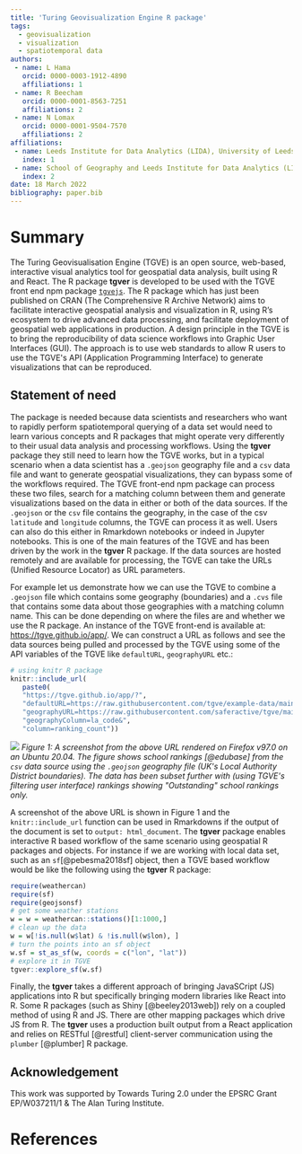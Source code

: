 ```yaml
---
title: 'Turing Geovisualization Engine R package'
tags:
  - geovisualization
  - visualization
  - spatiotemporal data
authors:
 - name: L Hama
   orcid: 0000-0003-1912-4890
   affiliations: 1
 - name: R Beecham
   orcid: 0000-0001-8563-7251
   affiliations: 2
 - name: N Lomax
   orcid: 0000-0001-9504-7570
   affiliations: 2
affiliations:
 - name: Leeds Institute for Data Analytics (LIDA), University of Leeds
   index: 1
 - name: School of Geography and Leeds Institute for Data Analytics (LIDA), University of Leeds
   index: 2
date: 18 March 2022
bibliography: paper.bib
---
```


# Summary

The Turing Geovisualisation Engine (TGVE) is an open source, web-based, interactive visual analytics tool for geospatial data analysis, built using R and React. The R package **tgver** is developed to be used with the TGVE front end npm package [`tgvejs`](https://www.npmjs.com/package/@tgve/tgvejs). The R package which has just been published on CRAN (The Comprehensive R Archive Network) aims to facilitate interactive geospatial analysis and visualization in R, using R’s ecosystem to drive advanced data processing, and facilitate deployment of geospatial web applications in production. A design principle in the TGVE is to bring the reproducibility of data science workflows into Graphic User Interfaces (GUI). The approach is to use web standards to allow R users to use the TGVE's API (Application Programming Interface) to generate visualizations that can be reproduced. 

## Statement of need

The package is needed because data scientists and researchers who want to rapidly perform spatiotemporal querying of a data set would need to learn various concepts and R packages that might operate very differently to their usual data analysis and processing workflows. Using the **tgver** package they still need to learn how the TGVE works, but in a typical scenario when a data scientist has a `.geojson` geography file and a `csv` data file and want to generate geospatial visualizations, they can bypass some of the workflows required. The TGVE front-end npm package can process these two files, search for a matching column between them and generate visualizations based on the data in either or both of the data sources. If the `.geojson` or the `csv` file contains the geography, in the case of the csv `latitude` and `longitude` columns, the TGVE can process it as well. Users can also do this either in Rmarkdown notebooks or indeed in Jupyter notebooks. This is one of the main features of the TGVE and has been driven by the work in the **tgver** R package. If the data sources are hosted remotely and are available for processing, the TGVE can take the URLs (Unified Resource Locator) as URL parameters. 

For example let us demonstrate how we can use the TGVE to combine a `.geojson` file which contains some geography (boundaries) and a `.cvs` file that contains some data about those geographies with a matching column name. This can be done depending on where the files are and whether we use the R package. An instance of the TGVE front-end is available at: https://tgve.github.io/app/. We can construct a URL as follows and see the data sources being pulled and processed by the TGVE using some of the API variables of the TGVE like `defaultURL`, `geographyURL` etc.:

```r
# using knitr R package
knitr::include_url(
   paste0(
   "https://tgve.github.io/app/?",
   "defaultURL=https://raw.githubusercontent.com/tgve/example-data/main/schools/data.csv&",
   "geographyURL=https://raw.githubusercontent.com/saferactive/tgve/main/las-only-code.geojson&",
   "geographyColumn=la_code&",
   "column=ranking_count"))
```

![](https://pbs.twimg.com/media/FNZvMolX0AclK4l?format=jpg)
*Figure 1: A screenshot from the above URL rendered on Firefox v97.0 on an Ubuntu 20.04. The figure shows school rankings [@edubase] from the `csv` data source using the `.geojson` geography file (UK's Local Authority District boundaries). The data has been subset further with (using TGVE's filtering user interface) rankings showing "Outstanding" school rankings only.*

A screenshot of the above URL is shown in Figure 1 and the `knitr::include_url` function can be used in Rmarkdowns if the output of the document is set to `output: html_document`. The **tgver** package enables interactive R based workflow of the same scenario using geospatial R packages and objects. For instance if we are working with local data set, such as an `sf`[@pebesma2018sf] object, then a TGVE based workflow would be like the following using the **tgver** R package:

```r
require(weathercan)
require(sf)
require(geojsonsf)
# get some weather stations
w = w = weathercan::stations()[1:1000,]
# clean up the data
w = w[!is.null(w$lat) & !is.null(w$lon), ]
# turn the points into an sf object
w.sf = st_as_sf(w, coords = c("lon", "lat"))
# explore it in TGVE
tgver::explore_sf(w.sf)
```

Finally, the **tgver** takes a different approach of bringing JavaSCript (JS) applications into R but specifically bringing modern libraries like React into R. Some R packages (such as Shiny [@beeley2013web]) rely on a coupled method of using R and JS. There are other mapping packages which drive JS from R. The **tgver** uses a production built output from a React application and relies on RESTful [@restful] client-server communication using the `plumber` [@plumber] R package. 

## Acknowledgement
This work was supported by Towards Turing 2.0 under the EPSRC Grant EP/W037211/1 & The Alan Turing Institute.

# References

